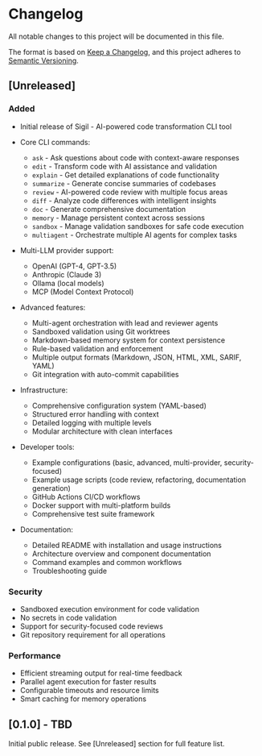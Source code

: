 # Changelog

All notable changes to this project will be documented in this file.

The format is based on [Keep a Changelog](https://keepachangelog.com/en/1.0.0/),
and this project adheres to [Semantic Versioning](https://semver.org/spec/v2.0.0.html).

## [Unreleased]

### Added
- Initial release of Sigil - AI-powered code transformation CLI tool
- Core CLI commands:
  - `ask` - Ask questions about code with context-aware responses
  - `edit` - Transform code with AI assistance and validation
  - `explain` - Get detailed explanations of code functionality
  - `summarize` - Generate concise summaries of codebases
  - `review` - AI-powered code review with multiple focus areas
  - `diff` - Analyze code differences with intelligent insights
  - `doc` - Generate comprehensive documentation
  - `memory` - Manage persistent context across sessions
  - `sandbox` - Manage validation sandboxes for safe code execution
  - `multiagent` - Orchestrate multiple AI agents for complex tasks

- Multi-LLM provider support:
  - OpenAI (GPT-4, GPT-3.5)
  - Anthropic (Claude 3)
  - Ollama (local models)
  - MCP (Model Context Protocol)

- Advanced features:
  - Multi-agent orchestration with lead and reviewer agents
  - Sandboxed validation using Git worktrees
  - Markdown-based memory system for context persistence
  - Rule-based validation and enforcement
  - Multiple output formats (Markdown, JSON, HTML, XML, SARIF, YAML)
  - Git integration with auto-commit capabilities

- Infrastructure:
  - Comprehensive configuration system (YAML-based)
  - Structured error handling with context
  - Detailed logging with multiple levels
  - Modular architecture with clean interfaces

- Developer tools:
  - Example configurations (basic, advanced, multi-provider, security-focused)
  - Example usage scripts (code review, refactoring, documentation generation)
  - GitHub Actions CI/CD workflows
  - Docker support with multi-platform builds
  - Comprehensive test suite framework

- Documentation:
  - Detailed README with installation and usage instructions
  - Architecture overview and component documentation
  - Command examples and common workflows
  - Troubleshooting guide

### Security
- Sandboxed execution environment for code validation
- No secrets in code validation
- Support for security-focused code reviews
- Git repository requirement for all operations

### Performance
- Efficient streaming output for real-time feedback
- Parallel agent execution for faster results
- Configurable timeouts and resource limits
- Smart caching for memory operations

## [0.1.0] - TBD

Initial public release. See [Unreleased] section for full feature list.